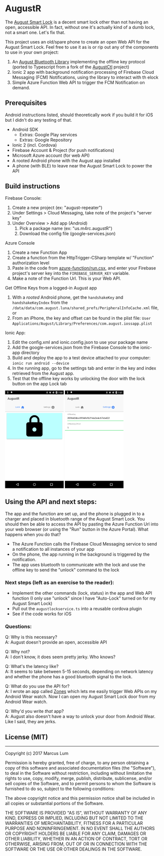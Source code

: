 # AugustR
The [August Smart Lock](http://august.com) is a decent smart lock other than not having an open, accessible API. In fact, without one it's actually kind of a dumb lock, not a smart one. Let's fix that.

This project uses an old/spare phone to create an open Web API for the August Smart Lock. Feel free to use it as is or rip out any of the components to use in your own project:

1. An [August Bluetooth Library](ionic-app/src/components/augustlockservice.ts) implementing the offline key protocol (ported to Typescript from a fork of the [AugustCtl](https://github.com/sretlawd/augustctl) project)
1. Ionic 2 app with background notification processing of Firebase Cloud Messaging (FCM) Notifications, using the library to interact with th elock
1. Simple Azure Function Web API to trigger the FCM Notification on demand.

## Prerequisites

Android instructions listed, should theoretically work if you build it for iOS but I didn't do any testing of that.
* Android SDK
    * Extras: Google Play services
    * Extras: Google Repository
* Ionic 2 (incl. Cordova)
* Firebase Account & Project (for push notifications)
* Microsoft Azure account (for web API)
* A rooted Android phone with the August app installed
* A phone (with BLE) to leave near the August Smart Lock to power the API

## Build instructions

Firebase Console:

1. Create a new project (ex: "august-repeater")
1. Under Settings > Cloud Messaging, take note of the project's "server key"
1. Under Overview > Add app (Android)
    1. Pick a package name (ex: "us.m4rc.augustR")
    1. Download the config file (google-services.json)

Azure Console

1. Create a new Function App
1. Create a function from the HttpTrigger-CSharp template w/ "Function" authorization level
1. Paste in the code from [azure-function/run.csx](azure-function/run.csx), and enter your Firebase project's server key into the `FIREBASE_SERVER_KEY` variable.
1. Make a note of the Function Url. This is your Web API.

Get Offline Keys from a logged-in August app

1. With a _rooted_ Android phone, get the `handshakeKey` and `handshakeKeyIndex` from the `/data/data/com.august.luna/shared_prefs/PeripheralInfoCache.xml` file, or
1. From an iPhone, the key and offset can be found in the plist file: `User Applications/August/Library/Preferences/com.august.iossapp.plist`

Ionic App:

1. Edit the config.xml and ionic.config.json to use your package name
1. Add the google-services.json from the Firebase Console to the ionic-app directory
1. Build and deploy the app to a test device attached to your computer: `ionic run android --device`
1. In the running app, go to the settings tab and enter in the key and index retrieved from the August app.
1. Test that the offline key works by unlocking the door with the lock button on the app Lock tab

<img src="screen.png" width="192">
<img src="screen2.png" width="192">

## Using the API and next steps:

The app and the function are set up, and the phone is plugged in to a charger and placed in bluetooth range of the August Smart Lock. You should then be able to access the API by pasting the Azure Function Url into your web browser (or using the "Run" button in the Azure Portal). What happens when you do that?
* The Azure Function calls the Firebase Cloud Messaging service to send a notification to all instances of your app
* On the phone, the app running in the background is triggered by the notification.
* The app uses bluetooth to communicate with the lock and use the offline key to send the "unlock" command to the lock

### Next steps (left as an exercise to the reader):
* Implement the other commands (lock, status) in the app and Web API function (I only use "unlock" since I have "Auto-Lock" turned on for my August Smart Lock)
* Pull out the `augustlockservice.ts` into a reusable cordova plugin
* See if the code works for iOS

### Questions:
Q: Why is this necessary?  
A: August doesn't provide an open, accessible API

Q: Why not?  
A: I don't know, it does seem pretty jerky. Who knows?

Q: What's the latency like?  
A: It seems to take between 5-15 seconds, depending on network latency and whether the phone has a good bluetooth signal to the lock.

Q: What do you use the API for?  
A: I wrote an app called [Zones](https://play.google.com/store/apps/details?id=us.m4rc.zones) which lets me easily trigger Web APIs on my Android Wear watch. Now I can open my August Smart Lock door from my Android Wear watch.

Q: Why'd you write _that_ app?  
A: August also doesn't have a way to unlock your door from Android Wear. Like I said, they are jerks.

## License (MIT)
------
Copyright (c) 2017 Marcus Lum

Permission is hereby granted, free of charge, to any person obtaining a copy of this software and associated documentation files (the "Software"), to deal in the Software without restriction, including without limitation the rights to use, copy, modify, merge, publish, distribute, sublicense, and/or sell copies of the Software, and to permit persons to whom the Software is furnished to do so, subject to the following conditions:

The above copyright notice and this permission notice shall be included in all copies or substantial portions of the Software.

THE SOFTWARE IS PROVIDED "AS IS", WITHOUT WARRANTY OF ANY KIND, EXPRESS OR IMPLIED, INCLUDING BUT NOT LIMITED TO THE WARRANTIES OF MERCHANTABILITY, FITNESS FOR A PARTICULAR PURPOSE AND NONINFRINGEMENT. IN NO EVENT SHALL THE AUTHORS OR COPYRIGHT HOLDERS BE LIABLE FOR ANY CLAIM, DAMAGES OR OTHER LIABILITY, WHETHER IN AN ACTION OF CONTRACT, TORT OR OTHERWISE, ARISING FROM, OUT OF OR IN CONNECTION WITH THE SOFTWARE OR THE USE OR OTHER DEALINGS IN THE SOFTWARE.
